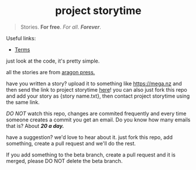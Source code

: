 <h1 style="width: 100%; text-align: center;">project storytime</h1>

> Stories. **For free**. *For all*. ***Forever***.

Useful links:
* [Terms](https://github.com/kaiete/projectstorytime/blob/main/terms/fullterms.md)

just look at the code, it's pretty simple.

all the stories are from [aragon press.](https://aragon-press.com)

have you written a story? upload it to something like https://mega.nz and then send the link to project storytime [here](mailto:kaiete@aragon-press.com)! you can also just fork this repo and add your story as {story name.txt}, then contact project storytime using the same link.

*DO NOT* watch this repo, changes are commited frequently and every time someone creates a commit you get an email. Do you know how many emails that is? About ***20 a day.***

have a suggestion? we'd love to hear about it. just fork this repo, add something, create a pull request and we'll do the rest.

If you add something to the beta branch, create a pull request and it is merged, please DO NOT delete the beta branch.
